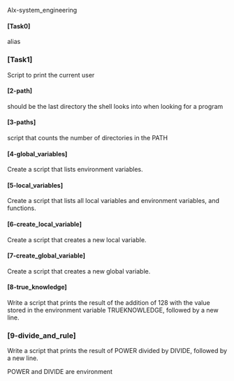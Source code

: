 Alx-system_engineering
#### [Task0]
alias
### [Task1]
Script to print the current user
#### [2-path]
should be the last directory the shell looks into when looking for a program
#### [3-paths]
script that counts the number of directories in the PATH
#### [4-global_variables]
Create a script that lists environment variables.
#### [5-local_variables]
Create a script that lists all local variables and environment variables, and functions.
#### [6-create_local_variable]
Create a script that creates a new local variable.
#### [7-create_global_variable]
Create a script that creates a new global variable.
#### [8-true_knowledge]
Write a script that prints the result of the addition of 128 with the value stored in the environment variable TRUEKNOWLEDGE, followed by a new line.
### [9-divide_and_rule]
Write a script that prints the result of POWER divided by DIVIDE, followed by a new line.

POWER and DIVIDE are environment 
